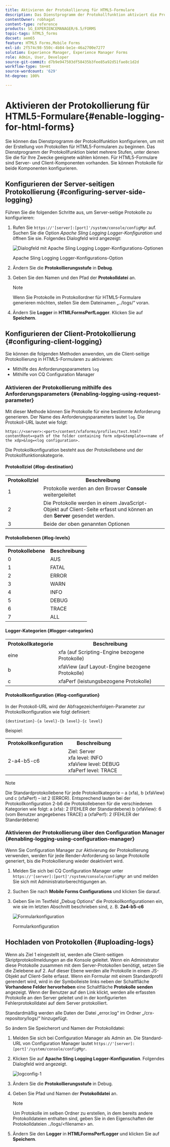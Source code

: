 ```yaml
---
title: Aktivieren der Protokollierung für HTML5-Formulare
description: Das Dienstprogramm der Protokollfunktion aktiviert die Protokollierung von Formularen und hilft beim Debugging von Problemen mit Formularen.
contentOwner: robhagat
content-type: reference
products: SG_EXPERIENCEMANAGER/6.5/FORMS
topic-tags: hTML5_forms
docset: aem65
feature: HTML5 Forms,Mobile Forms
exl-id: 2f574c98-550c-4b84-be1e-46a2700e7277
solution: Experience Manager, Experience Manager Forms
role: Admin, User, Developer
source-git-commit: d7b9e947503df58435b3fee85a92d51fae8c1d2d
workflow-type: tm+mt
source-wordcount: '629'
ht-degree: 100%

---
```


# Aktivieren der Protokollierung für HTML5-Formulare{#enable-logging-for-html-forms}

Sie können das Dienstprogramm der Protokollfunktion konfigurieren, um mit der Erstellung von Protokollen für HTML5-Formularen zu beginnen. Das Dienstprogramm der Protokollfunktion bietet mehrere Stufen, unter denen Sie die für Ihre Zwecke geeignete wählen können. Für HTML5-Formulare sind Server- und Client-Komponenten vorhanden. Sie können Protokolle für beide Komponenten konfigurieren.

## Konfigurieren der Server-seitigen Protokollierung {#configuring-server-side-logging}

Führen Sie die folgenden Schritte aus, um Server-seitige Protokolle zu konfigurieren:

1. Rufen Sie `https://'[server]:[port]'/system/console/configMgr` auf. Suchen Sie die Option *Apache Sling Logging Logger-Konfiguration* und öffnen Sie sie. Folgendes Dialogfeld wird angezeigt:

   ![ Dialogfeld mit Apache Sling Logging Logger-Konfigurations-Optionen](assets/logconfig.png)

   Apache Sling Logging Logger-Konfigurations-Option

1. Ändern Sie die **Protokollierungsstufe** in **Debug**.

1. Geben Sie den Namen und den Pfad der **Protokolldatei** an.

   >[!NOTE]
   >
   >Wenn Sie Protokolle im Protokollordner für HTML5-Formulare generieren möchten, stellen Sie dem Dateinamen „../logs/“ voran.

1. Ändern Sie **Logger** in **HTMLFormsPerfLogger**. Klicken Sie auf **Speichern**.

## Konfigurieren der Client-Protokollierung {#configuring-client-logging}

Sie können die folgenden Methoden anwenden, um die Client-seitige Protokollierung in HTML5-Formularen zu aktivieren:

* Mithilfe des Anforderungsparameters `log`
* Mithilfe von CQ Configuration Manager

### Aktivieren der Protokollierung mithilfe des Anforderungsparameters {#enabling-logging-using-request-parameter}

Mit dieser Methode können Sie Protokolle für eine bestimmte Anforderung generieren. Der Name des Anforderungsparameters lautet `log`. Die Protokoll-URL lautet wie folgt:

`https://<server>:<port>/content/xfaforms/profiles/test.html?contentRoot=<path of the folder containing form xdp>&template=<name of the xdp>&log=<log configuration>.`

Die Protokollkonfiguration besteht aus der Protokollebene und der Protokollfunktionskategorie.

#### Protokollziel {#log-destination}

<table>
 <tbody>
  <tr>
   <th><strong>Protokollziel</strong></th>
   <th><strong>Beschreibung</strong></th>
  </tr>
  <tr>
   <td>1</td>
   <td>Protokolle werden an den Browser <strong>Console</strong> weitergeleitet</td>
  </tr>
  <tr>
   <td>2</td>
   <td>Die Protokolle werden in einem JavaScript-Objekt auf Client-Seite erfasst und können an den <strong>Server</strong> gesendet werden. </td>
  </tr>
  <tr>
   <td>3</td>
   <td>Beide der oben genannten Optionen<br /> </td>
  </tr>
 </tbody>
</table>

#### Protokollebenen {#log-levels}

<table>
 <tbody>
  <tr>
   <th>Protokollebene</th>
   <th>Beschreibung</th>
  </tr>
  <tr>
   <td>0</td>
   <td>AUS<br type="_moz" /> </td>
  </tr>
  <tr>
   <td>1</td>
   <td>FATAL<br type="_moz" /> </td>
  </tr>
  <tr>
   <td>2</td>
   <td>ERROR<br type="_moz" /> </td>
  </tr>
  <tr>
   <td>3</td>
   <td>WARN<br type="_moz" /> </td>
  </tr>
  <tr>
   <td>4</td>
   <td>INFO<br type="_moz" /> </td>
  </tr>
  <tr>
   <td>5</td>
   <td>DEBUG<br type="_moz" /> </td>
  </tr>
  <tr>
   <td>6</td>
   <td>TRACE<br type="_moz" /> </td>
  </tr>
  <tr>
   <td>7</td>
   <td>ALL<br type="_moz" /> </td>
  </tr>
 </tbody>
</table>

#### Logger-Kategorien {#logger-categories}

<table>
 <tbody>
  <tr>
   <th>Protokollkategorie</th>
   <th>Beschreibung</th>
  </tr>
  <tr>
   <td>eine</td>
   <td>xfa (auf Scripting-Engine bezogene Protokolle)</td>
  </tr>
  <tr>
   <td>b</td>
   <td>xfaView (auf Layout-Engine bezogene Protokolle)<br type="_moz" /> </td>
  </tr>
  <tr>
   <td>c</td>
   <td>xfaPerf (leistungsbezogene Protokolle)<br type="_moz" /> </td>
  </tr>
 </tbody>
</table>

#### Protokollkonfiguration {#log-configuration}

In der Protokoll-URL wird der Abfragezeichenfolgen-Parameter zur Protokollkonfiguration wie folgt definiert:

`{destination}-{a level}-{b level}-{c level}`

Beispiel:

<table>
 <tbody>
  <tr>
   <th>Protokollkonfiguration</th>
   <th>Beschreibung</th>
  </tr>
  <tr>
   <td>2-a4-b5-c6<br type="_moz" /> </td>
   <td>Ziel: Server<br /> xfa level: INFO<br /> xfaView level: DEBUG<br /> xfaPerf level: TRACE</td>
  </tr>
 </tbody>
</table>

>[!NOTE]
>
>Die Standardprotokollebene für jede Protokollkategorie – a (xfa), b (xfaView) und c (xfaPerf) – ist 2 (ERROR). Entsprechend lauten bei der Protokollkonfiguration 2-b6 die Protokollebenen für die verschiedenen Kategorien wie folgt:
>a (xfa): 2 (FEHLER der Standardebene)
>b (xfaView): 6 (vom Benutzer angegebenes TRACE)
>a (xfaPerf): 2 (FEHLER der Standardebene)

### Aktivieren der Protokollierung über den Configuration Manager {#enabling-logging-using-configuration-manager}

Wenn Sie Configuration Manager zur Aktivierung der Protokollierung verwenden, werden für jede Render-Anforderung so lange Protokolle generiert, bis die Protokollierung wieder deaktiviert wird.

1. Melden Sie sich bei CQ Configuration Manager unter `https://'[server]:[port]'/system/console/configMgr` an und melden Sie sich mit Administratorberechtigungen an.
1. Suchen Sie nach **Mobile Forms Configurations** und klicken Sie darauf.
1. Geben Sie im Textfeld „Debug Options“ die Protokollkonfigurationen ein, wie sie im letzten Abschnitt beschrieben sind, z. B. **2a4-b5-c6**

   ![Formularkonfiguration](assets/forms_configuration.png)

   Formularkonfiguration

## Hochladen von Protokollen {#uploading-logs}

Wenn als Ziel 1 eingestellt ist, werden alle Client-seitigen Skriptprotokollmeldungen an die Konsole geleitet. Wenn ein Administrator diese Protokolle zusammen mit dem Server-Protokollen benötigt, setzen Sie die Zielebene auf 2. Auf dieser Ebene werden alle Protokolle in einem JS-Objekt auf Client-Seite erfasst. Wenn ein Formular mit einem Standardprofil gerendert wird, wird in der Symbolleiste links neben der Schaltfläche **Vorhandene Felder hervorheben** eine Schaltfläche **Protokolle senden** angezeigt. Wenn der Benutzer auf den Link klickt, werden alle erfassten Protokolle an den Server geleitet und in der konfigurierten Fehlerprotokolldatei auf dem Server protokolliert.

Standardmäßig werden alle Daten der Datei „error.log“ im Ordner „/crx-repository/logs/“ hinzugefügt.

So ändern Sie Speicherort und Namen der Protokolldatei:

1. Melden Sie sich bei Configuration Manager als Admin an. Die Standard-URL von Configuration Manager lautet `https://'[server]:[port]'/system/console/configMgr`.
1. Klicken Sie auf **Apache Sling Logging Logger-Konfiguration**. Folgendes Dialogfeld wird angezeigt.

   ![logconfig-1](assets/logconfig-1.png)

1. Ändern Sie die **Protokollierungsstufe** in Debug.

1. Geben Sie Pfad und Namen der **Protokolldatei** an.

   >[!NOTE]
   >
   >Um Protokolle im selben Ordner zu erstellen, in dem bereits andere Protokolldateien enthalten sind, geben Sie in den Eigenschaften der Protokolldateien ../logs/&lt;filename> an.

1. Ändern Sie den **Logger** in **HTMLFormsPerfLogger** und klicken Sie auf **Speichern**.
